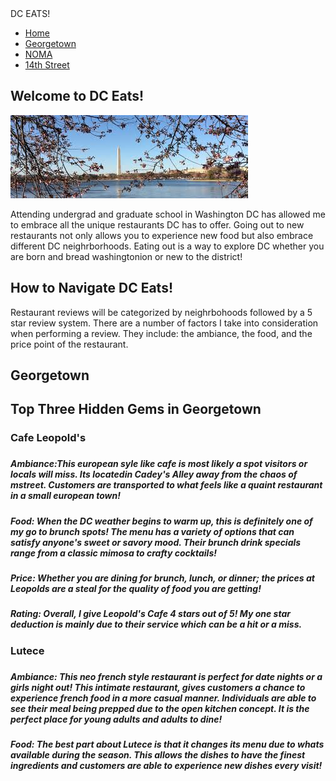  
<!DOCTYPE html>
<html>
<head>
<head> 
<body>
   <nav class="navbar">
         <div class="brand-title">DC EATS!</div>
         <div class=:navbar-links>
             <ul>
                 <li><a href="#">Home</a></li>
                 <li><a href="#">Georgetown</a></li>
                 <li><a href="#">NOMA</a></li>
                 <li><a href="#">14th Street</a></li>
             </ul>
<h1>Welcome to DC Eats!</h1>
<img src="images.jpg" alt="Washington Header">  

<p1>Attending undergrad and graduate school in Washington DC has allowed me to embrace all the unique restaurants DC has to offer. Going out to new restaurants not only allows you to experience new food but also embrace different DC neighrborhoods. Eating out is a way to explore DC whether you are born and bread washingtonion or new to the district! </p1>
<h2>How to Navigate DC Eats!</h2>
<p2>Restaurant reviews will be categorized by neighrbohoods followed by a 5 star review system. There are a number of factors I take into consideration when performing a review. They include: the ambiance, the food, and the price point of the restaurant. </p2>

<h1>Georgetown</h1>
 <h2>Top Three Hidden Gems in Georgetown</h2>
          <h3>Cafe Leopold's<h3>
           <h5>Ambiance:This european syle like cafe is most likely a spot visitors or locals will miss. Its locatedin Cadey's Alley away from the chaos of mstreet. Customers are transported to what feels like a quaint restaurant in a small european town!<h5>
            <h5>Food: When the DC weather begins to warm up, this is definitely one of my go to brunch spots! The menu has a variety of options that can satisfy anyone's sweet or savory mood. Their brunch drink specials range from a classic mimosa to crafty cocktails! 
             <h5>Price: Whether you are dining for brunch, lunch, or dinner; the prices at Leopolds are a steal for the quality of food you are getting! 
              <h5>Rating: Overall, I give Leopold's Cafe 4 stars out of 5! My one star deduction is mainly due to their service which can be a hit or a miss. 
            <h3> Lutece<h3>
             <h5>Ambiance: This neo french style restaurant is perfect for date nights or a girls night out! This intimate restaurant, gives customers a chance to experience french food in a more casual manner. Individuals are able to see their meal being prepped due to the open kitchen concept. It is the perfect place for young adults and adults to dine! 
              <h5>Food: The best part about Lutece is that it changes its menu due to whats available during the season. This allows the dishes to have the finest ingredients and customers are able to experience new dishes every visit! 
               
             
          
  
